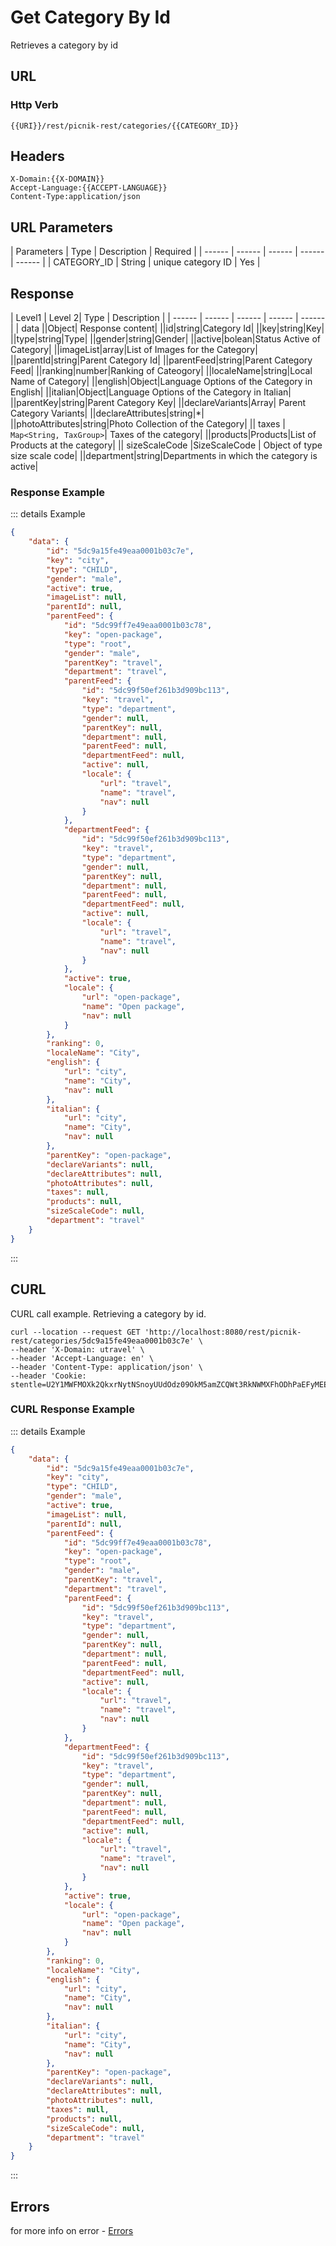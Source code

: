 # Get Category By Id


Retrieves a category by id


 ## URL
 ### Http Verb <Badge text="GET" vertical="middle"/>

```
{{URI}}/rest/picnik-rest/categories/{{CATEGORY_ID}}
``` 

## Headers
```
X-Domain:{{X-DOMAIN}}
Accept-Language:{{ACCEPT-LANGUAGE}}
Content-Type:application/json
```

## URL Parameters
| Parameters | Type | Description | Required | 
| ------ | ------ | ------ | ------ | ------ |
| CATEGORY_ID | String | unique category ID | Yes |


## Response
| Level1 | Level 2| Type | Description |
| ------ | ------ | ------ | ------ | ------ |
| data ||Object| Response content|
||id|string|Category Id|
||key|string|Key|
||type|string|Type|
||gender|string|Gender|
||active|bolean|Status Active of Category|
||imageList|array|List of Images for the Category|
||parentId|string|Parent Category Id|
||parentFeed|string|Parent Category Feed|
||ranking|number|Ranking of Cateogory|
||localeName|string|Local Name of Category|
||english|Object|Language Options of the Category in English|
||italian|Object|Language Options of the Category in Italian|
||parentKey|string|Parent Category Key|
||declareVariants|Array| Parent Category Variants|
||declareAttributes|string|*|
||photoAttributes|string|Photo Collection of the Category|
|| taxes | `Map<String, TaxGroup>`| Taxes of the category| 
||products|Products|List of Products at the category|
|| sizeScaleCode |SizeScaleCode | Object of type size scale code| 
||department|string|Departments in which the category is active|

### Response Example
::: details Example
```json
{
    "data": {
        "id": "5dc9a15fe49eaa0001b03c7e",
        "key": "city",
        "type": "CHILD",
        "gender": "male",
        "active": true,
        "imageList": null,
        "parentId": null,
        "parentFeed": {
            "id": "5dc99ff7e49eaa0001b03c78",
            "key": "open-package",
            "type": "root",
            "gender": "male",
            "parentKey": "travel",
            "department": "travel",
            "parentFeed": {
                "id": "5dc99f50ef261b3d909bc113",
                "key": "travel",
                "type": "department",
                "gender": null,
                "parentKey": null,
                "department": null,
                "parentFeed": null,
                "departmentFeed": null,
                "active": null,
                "locale": {
                    "url": "travel",
                    "name": "travel",
                    "nav": null
                }
            },
            "departmentFeed": {
                "id": "5dc99f50ef261b3d909bc113",
                "key": "travel",
                "type": "department",
                "gender": null,
                "parentKey": null,
                "department": null,
                "parentFeed": null,
                "departmentFeed": null,
                "active": null,
                "locale": {
                    "url": "travel",
                    "name": "travel",
                    "nav": null
                }
            },
            "active": true,
            "locale": {
                "url": "open-package",
                "name": "Open package",
                "nav": null
            }
        },
        "ranking": 0,
        "localeName": "City",
        "english": {
            "url": "city",
            "name": "City",
            "nav": null
        },
        "italian": {
            "url": "city",
            "name": "City",
            "nav": null
        },
        "parentKey": "open-package",
        "declareVariants": null,
        "declareAttributes": null,
        "photoAttributes": null,
        "taxes": null,
        "products": null,
        "sizeScaleCode": null,
        "department": "travel"
    }
}
```
:::


## CURL
CURL call example. Retrieving a category by id.

```
curl --location --request GET 'http://localhost:8080/rest/picnik-rest/categories/5dc9a15fe49eaa0001b03c7e' \
--header 'X-Domain: utravel' \
--header 'Accept-Language: en' \
--header 'Content-Type: application/json' \
--header 'Cookie: stentle=U2Y1MWFMOXk2QkxrNytNSnoyUUdOdz09OkM5amZCQWt3RkNWMXFhODhPaEFyMEE9PQ'
```

### CURL Response Example
::: details Example
```json
{
    "data": {
        "id": "5dc9a15fe49eaa0001b03c7e",
        "key": "city",
        "type": "CHILD",
        "gender": "male",
        "active": true,
        "imageList": null,
        "parentId": null,
        "parentFeed": {
            "id": "5dc99ff7e49eaa0001b03c78",
            "key": "open-package",
            "type": "root",
            "gender": "male",
            "parentKey": "travel",
            "department": "travel",
            "parentFeed": {
                "id": "5dc99f50ef261b3d909bc113",
                "key": "travel",
                "type": "department",
                "gender": null,
                "parentKey": null,
                "department": null,
                "parentFeed": null,
                "departmentFeed": null,
                "active": null,
                "locale": {
                    "url": "travel",
                    "name": "travel",
                    "nav": null
                }
            },
            "departmentFeed": {
                "id": "5dc99f50ef261b3d909bc113",
                "key": "travel",
                "type": "department",
                "gender": null,
                "parentKey": null,
                "department": null,
                "parentFeed": null,
                "departmentFeed": null,
                "active": null,
                "locale": {
                    "url": "travel",
                    "name": "travel",
                    "nav": null
                }
            },
            "active": true,
            "locale": {
                "url": "open-package",
                "name": "Open package",
                "nav": null
            }
        },
        "ranking": 0,
        "localeName": "City",
        "english": {
            "url": "city",
            "name": "City",
            "nav": null
        },
        "italian": {
            "url": "city",
            "name": "City",
            "nav": null
        },
        "parentKey": "open-package",
        "declareVariants": null,
        "declareAttributes": null,
        "photoAttributes": null,
        "taxes": null,
        "products": null,
        "sizeScaleCode": null,
        "department": "travel"
    }
}
```
:::

## Errors

for more info on error - [Errors ](/1.0.0/errors.html) 